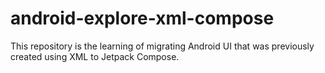 # android-explore-xml-compose
This repository is the learning of migrating Android UI that was previously created using XML to Jetpack Compose.

